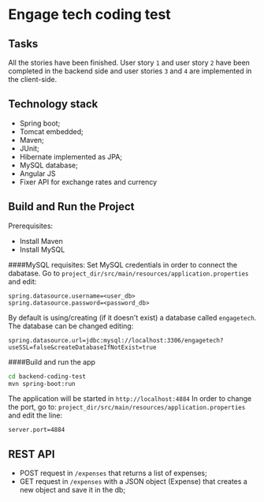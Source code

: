 Engage tech coding test
====
Tasks
--------------
All the stories have been finished.
User story `1` and user story `2` have been completed in the backend side and 
user stories `3` and `4` are implemented in the client-side.

Technology stack
--------------
* Spring boot;
* Tomcat embedded;
* Maven;
* JUnit;
* Hibernate implemented as JPA;
* MySQL database;
* Angular JS
* Fixer API for exchange rates and currency

Build and Run the Project
--------------
Prerequisites:
* Install Maven
* Install MySQL

####MySQL requisites:
Set MySQL credentials in order to connect the dabatase. Go to `project_dir/src/main/resources/application.properties` and edit:

```text
spring.datasource.username=<user_db>
spring.datasource.password=<password_db>
```
By default is using/creating (if it doesn't exist) a database called `engagetech`. The database can be changed editing:
```text
spring.datasource.url=jdbc:mysql://localhost:3306/engagetech?useSSL=false&createDatabaseIfNotExist=true
```

####Build and run the app

```bash
cd backend-coding-test
mvn spring-boot:run
  ```

The application will be started in `http://localhost:4884`
In order to change the port, go to: 
`project_dir/src/main/resources/application.properties` and edit the line:
```text
server.port=4884 
```

REST API
--------------

* POST request in `/expenses` that returns a list of expenses;
* GET request in `/expenses` with a JSON object (Expense) that creates a new object and save it in the db;

